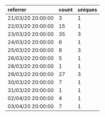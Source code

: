 | referrer          | count | uniques |
| :---------------- | :---- | :------ |
| 21/03/20 20:00:00 | 3     | 1       |
| 22/03/20 20:00:00 | 15    | 1       |
| 23/03/20 20:00:00 | 35    | 3       |
| 24/03/20 20:00:00 | 6     | 1       |
| 25/03/20 20:00:00 | 8     | 3       |
| 26/03/20 20:00:00 | 5     | 1       |
| 28/03/20 20:00:00 | 1     | 1       |
| 29/03/20 20:00:00 | 27    | 3       |
| 30/03/20 20:00:00 | 7     | 1       |
| 31/03/20 20:00:00 | 1     | 1       |
| 02/04/20 20:00:00 | 4     | 1       |
| 03/04/20 20:00:00 | 7     | 1       |